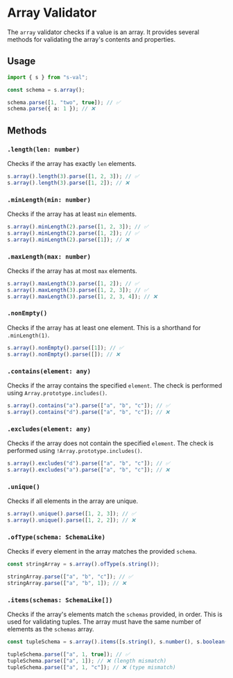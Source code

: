 # Array Validator

The `array` validator checks if a value is an array. It provides several methods for validating the array's contents and properties.

## Usage

```typescript
import { s } from "s-val";

const schema = s.array();

schema.parse([1, "two", true]); // ✅
schema.parse({ a: 1 }); // ❌
```

## Methods

### `.length(len: number)`

Checks if the array has exactly `len` elements.

```typescript
s.array().length(3).parse([1, 2, 3]); // ✅
s.array().length(3).parse([1, 2]); // ❌
```

### `.minLength(min: number)`

Checks if the array has at least `min` elements.

```typescript
s.array().minLength(2).parse([1, 2, 3]); // ✅
s.array().minLength(2).parse([1, 2]); // ✅
s.array().minLength(2).parse([1]); // ❌
```

### `.maxLength(max: number)`

Checks if the array has at most `max` elements.

```typescript
s.array().maxLength(3).parse([1, 2]); // ✅
s.array().maxLength(3).parse([1, 2, 3]); // ✅
s.array().maxLength(3).parse([1, 2, 3, 4]); // ❌
```

### `.nonEmpty()`

Checks if the array has at least one element. This is a shorthand for `.minLength(1)`.

```typescript
s.array().nonEmpty().parse([1]); // ✅
s.array().nonEmpty().parse([]); // ❌
```

### `.contains(element: any)`

Checks if the array contains the specified `element`. The check is performed using `Array.prototype.includes()`.

```typescript
s.array().contains("a").parse(["a", "b", "c"]); // ✅
s.array().contains("d").parse(["a", "b", "c"]); // ❌
```

### `.excludes(element: any)`

Checks if the array does not contain the specified `element`. The check is performed using `!Array.prototype.includes()`.

```typescript
s.array().excludes("d").parse(["a", "b", "c"]); // ✅
s.array().excludes("a").parse(["a", "b", "c"]); // ❌
```

### `.unique()`

Checks if all elements in the array are unique.

```typescript
s.array().unique().parse([1, 2, 3]); // ✅
s.array().unique().parse([1, 2, 2]); // ❌
```

### `.ofType(schema: SchemaLike)`

Checks if every element in the array matches the provided `schema`.

```typescript
const stringArray = s.array().ofType(s.string());

stringArray.parse(["a", "b", "c"]); // ✅
stringArray.parse(["a", "b", 1]); // ❌
```

### `.items(schemas: SchemaLike[])`

Checks if the array's elements match the `schemas` provided, in order. This is used for validating tuples. The array must have the same number of elements as the `schemas` array.

```typescript
const tupleSchema = s.array().items([s.string(), s.number(), s.boolean()]);

tupleSchema.parse(["a", 1, true]); // ✅
tupleSchema.parse(["a", 1]); // ❌ (length mismatch)
tupleSchema.parse(["a", 1, "c"]); // ❌ (type mismatch)
```
